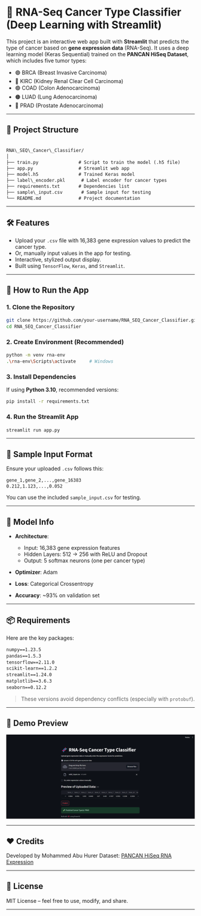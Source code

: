# 🧬 RNA-Seq Cancer Type Classifier (Deep Learning with Streamlit)

This project is an interactive web app built with **Streamlit** that predicts the type of cancer based on **gene expression data** (RNA-Seq). It uses a deep learning model (Keras Sequential) trained on the **PANCAN HiSeq Dataset**, which includes five tumor types:

- 🟣 BRCA (Breast Invasive Carcinoma)  
- 🔵 KIRC (Kidney Renal Clear Cell Carcinoma)  
- 🟢 COAD (Colon Adenocarcinoma)  
- 🟠 LUAD (Lung Adenocarcinoma)  
- 🔴 PRAD (Prostate Adenocarcinoma)

---

## 📁 Project Structure

```

RNA\_SEQ\_Cancer\_Classifier/
│
├── train.py               # Script to train the model (.h5 file)
├── app.py                 # Streamlit web app
├── model.h5               # Trained Keras model
├── label\_encoder.pkl      # Label encoder for cancer types
├── requirements.txt       # Dependencies list
├── sample\_input.csv       # Sample input for testing
└── README.md              # Project documentation

````

---

## 🛠 Features

- Upload your `.csv` file with 16,383 gene expression values to predict the cancer type.
- Or, manually input values in the app for testing.
- Interactive, stylized output display.
- Built using `TensorFlow`, `Keras`, and `Streamlit`.

---

## 🚀 How to Run the App

### 1. Clone the Repository
```bash
git clone https://github.com/your-username/RNA_SEQ_Cancer_Classifier.git
cd RNA_SEQ_Cancer_Classifier
````

### 2. Create Environment (Recommended)

```bash
python -m venv rna-env
.\rna-env\Scripts\activate     # Windows
```

### 3. Install Dependencies

If using **Python 3.10**, recommended versions:

```bash
pip install -r requirements.txt
```

### 4. Run the Streamlit App

```bash
streamlit run app.py
```

---

## 📂 Sample Input Format

Ensure your uploaded `.csv` follows this:

```csv
gene_1,gene_2,...,gene_16383
0.212,1.123,...,0.052
```

You can use the included `sample_input.csv` for testing.

---

## 🧠 Model Info

* **Architecture**:

  * Input: 16,383 gene expression features
  * Hidden Layers: 512 → 256 with ReLU and Dropout
  * Output: 5 softmax neurons (one per cancer type)
* **Optimizer**: Adam
* **Loss**: Categorical Crossentropy
* **Accuracy**: \~93% on validation set

---

## 📦 Requirements

Here are the key packages:

```txt
numpy==1.23.5
pandas==1.5.3
tensorflow==2.11.0
scikit-learn==1.2.2
streamlit==1.24.0
matplotlib==3.6.3
seaborn==0.12.2
```

> These versions avoid dependency conflicts (especially with `protobuf`).

---

## 🧪 Demo Preview

![App Screenshot](appSS.png)

---

## ❤️ Credits

Developed by Mohammed Abu Hurer
Dataset: [PANCAN HiSeq RNA Expression](https://www.cancer.gov/about-nci/organization/ccg/research/structural-genomics/tcga)

---

## 📜 License

MIT License – feel free to use, modify, and share.

---
